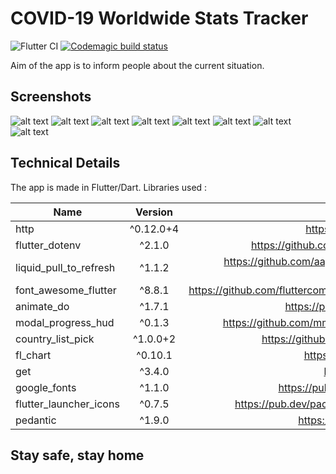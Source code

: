 # COVID-19 Worldwide Stats Tracker
![Flutter CI](https://github.com/esentis/COVID-19-Worldwide-Stats/workflows/Flutter%20CI/badge.svg)
[![Codemagic build status](https://api.codemagic.io/apps/5f1b4db288aa9042c607c29d/5f1b4db288aa9042c607c29c/status_badge.svg)](https://codemagic.io/apps/5f1b4db288aa9042c607c29d/5f1b4db288aa9042c607c29c/latest_build)

Aim of the app is to inform people about the current situation.
## Screenshots
![alt text](https://i.imgur.com/Is3Jw8om.png "Screenshot 1")
![alt text](https://i.imgur.com/XmT529Ym.png "Screenshot 2")
![alt text](https://i.imgur.com/BVsx7Yam.png "Screenshot 3")
![alt text](https://i.imgur.com/hyTyMgnm.png "Screenshot 4")
![alt text](https://i.imgur.com/PVs4dzkm.png "Screenshot 5")
![alt text](https://i.imgur.com/WoMp5Wqm.png "Screenshot 6")
![alt text](https://i.imgur.com/2v0iS3lm.png "Screenshot 7")
![alt text](https://i.imgur.com/k7hI4mNm.png "Screenshot 8")


## Technical Details
The app is made in Flutter/Dart.
Libraries used :

| Name        | Version           | Repo  |
| ------------- |:-------------:| -----:|
| http      | ^0.12.0+4 |https://github.com/dart-lang/http |
| flutter_dotenv  | ^2.1.0 |https://github.com/java-james/flutter_dotenv |
| liquid_pull_to_refresh | ^1.1.2 | https://github.com/aagarwal1012/Liquid-Pull-To-Refresh|
| font_awesome_flutter | ^8.8.1 | https://github.com/fluttercommunity/font_awesome_flutter |
| animate_do | ^1.7.1 | https://pub.dev/packages/animate_do |
| modal_progress_hud | ^0.1.3 | https://github.com/mmcc007/modal_progress_hud |
| country_list_pick | ^1.0.0+2 | https://github.com/hifiaz/country-list-pick |
| fl_chart  | ^0.10.1 | https://pub.dev/packages/fl_chart | 
| get  | ^3.4.0 | https://pub.dev/packages/get |
| google_fonts  | ^1.1.0 | https://pub.dev/packages/google_fonts |
| flutter_launcher_icons  | ^0.7.5 | https://pub.dev/packages/flutter_launcher_icons |
| pedantic  | ^1.9.0 | https://pub.dev/packages/pedantic |

## Stay safe, stay home
